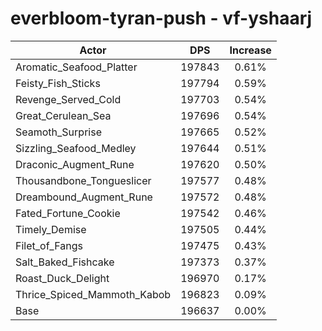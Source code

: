 # everbloom-tyran-push - vf-yshaarj
| Actor | DPS | Increase |
|---|:---:|:---:|
|Aromatic_Seafood_Platter|197843|0.61%|
|Feisty_Fish_Sticks|197794|0.59%|
|Revenge_Served_Cold|197703|0.54%|
|Great_Cerulean_Sea|197696|0.54%|
|Seamoth_Surprise|197665|0.52%|
|Sizzling_Seafood_Medley|197644|0.51%|
|Draconic_Augment_Rune|197620|0.50%|
|Thousandbone_Tongueslicer|197577|0.48%|
|Dreambound_Augment_Rune|197572|0.48%|
|Fated_Fortune_Cookie|197542|0.46%|
|Timely_Demise|197505|0.44%|
|Filet_of_Fangs|197475|0.43%|
|Salt_Baked_Fishcake|197373|0.37%|
|Roast_Duck_Delight|196970|0.17%|
|Thrice_Spiced_Mammoth_Kabob|196823|0.09%|
|Base|196637|0.00%|
